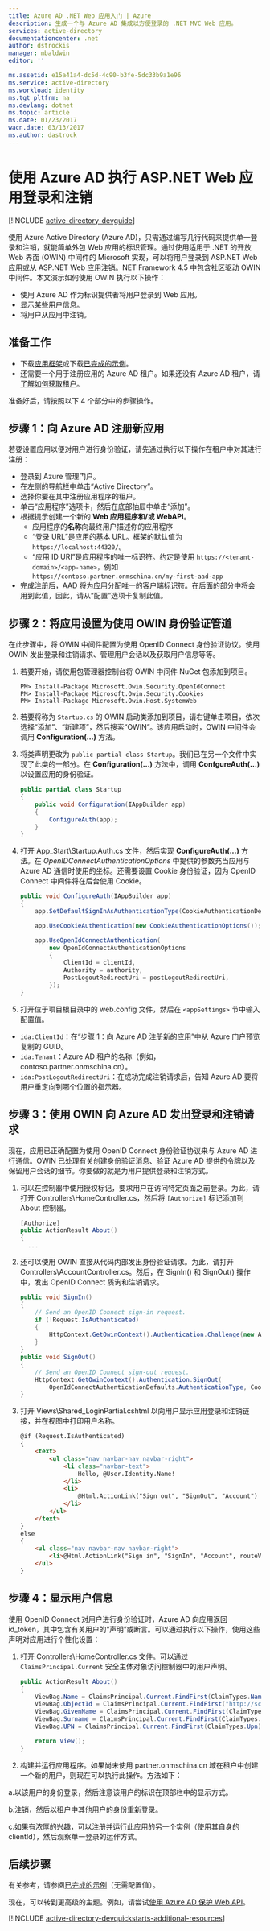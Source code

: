 ```yaml
---
title: Azure AD .NET Web 应用入门 | Azure
description: 生成一个与 Azure AD 集成以方便登录的 .NET MVC Web 应用。
services: active-directory
documentationcenter: .net
author: dstrockis
manager: mbaldwin
editor: ''

ms.assetid: e15a41a4-dc5d-4c90-b3fe-5dc33b9a1e96
ms.service: active-directory
ms.workload: identity
ms.tgt_pltfrm: na
ms.devlang: dotnet
ms.topic: article
ms.date: 01/23/2017
wacn.date: 03/13/2017
ms.author: dastrock
---
```


# 使用 Azure AD 执行 ASP.NET Web 应用登录和注销
[!INCLUDE [active-directory-devguide](../../../includes/active-directory-devguide.md)]

使用 Azure Active Directory (Azure AD)，只需通过编写几行代码来提供单一登录和注销，就能简单外包 Web 应用的标识管理。通过使用适用于 .NET 的开放 Web 界面 (OWIN) 中间件的 Microsoft 实现，可以将用户登录到 ASP.NET Web 应用或从 ASP.NET Web 应用注销。NET Framework 4.5 中包含社区驱动 OWIN 中间件。本文演示如何使用 OWIN 执行以下操作：

- 使用 Azure AD 作为标识提供者将用户登录到 Web 应用。
- 显示某些用户信息。
- 将用户从应用中注销。

## 准备工作
- 下载[应用框架](https://github.com/AzureADQuickStarts/WebApp-OpenIdConnect-DotNet/archive/skeleton.zip)或下载[已完成的示例](https://github.com/AzureADQuickStarts/WebApp-OpenIdConnect-DotNet/archive/complete.zip)。
- 还需要一个用于注册应用的 Azure AD 租户。如果还没有 Azure AD 租户，请[了解如何获取租户](./active-directory-howto-tenant.md)。

准备好后，请按照以下 4 个部分中的步骤操作。

## 步骤 1：向 Azure AD 注册新应用
若要设置应用以便对用户进行身份验证，请先通过执行以下操作在租户中对其进行注册：

- 登录到 Azure 管理门户。
- 在左侧的导航栏中单击“Active Directory”。
- 选择你要在其中注册应用程序的租户。
- 单击“应用程序”选项卡，然后在底部抽屉中单击“添加”。
- 根据提示创建一个新的 **Web 应用程序和/或 WebAPI**。
    - 应用程序的**名称**向最终用户描述你的应用程序
    - “登录 URL”是应用的基本 URL。框架的默认值为 `https://localhost:44320/`。
    - “应用 ID URI”是应用程序的唯一标识符。约定是使用 `https://<tenant-domain>/<app-name>`，例如 `https://contoso.partner.onmschina.cn/my-first-aad-app`
- 完成注册后，AAD 将为应用分配唯一的客户端标识符。在后面的部分中将会用到此值，因此，请从“配置”选项卡复制此值。

## 步骤 2：将应用设置为使用 OWIN 身份验证管道
在此步骤中，将 OWIN 中间件配置为使用 OpenID Connect 身份验证协议。使用 OWIN 发出登录和注销请求、管理用户会话以及获取用户信息等等。

1. 若要开始，请使用包管理器控制台将 OWIN 中间件 NuGet 包添加到项目。

    ```
    PM> Install-Package Microsoft.Owin.Security.OpenIdConnect
    PM> Install-Package Microsoft.Owin.Security.Cookies
    PM> Install-Package Microsoft.Owin.Host.SystemWeb
    ```

2. 若要将称为 `Startup.cs` 的 OWIN 启动类添加到项目，请右键单击项目，依次选择“添加”、“新建项”，然后搜索“OWIN”。该应用启动时，OWIN 中间件会调用 **Configuration(...)** 方法。
3. 将类声明更改为 `public partial class Startup`。我们已在另一个文件中实现了此类的一部分。在 **Configuration(...)** 方法中，调用 **ConfgureAuth(...)** 以设置应用的身份验证。

    ```C#
    public partial class Startup
    {
        public void Configuration(IAppBuilder app)
        {
            ConfigureAuth(app);
        }
    }
    ```

4. 打开 App\_Start\\Startup.Auth.cs 文件，然后实现 **ConfigureAuth(...)** 方法。在 *OpenIDConnectAuthenticationOptions* 中提供的参数充当应用与 Azure AD 通信时使用的坐标。还需要设置 Cookie 身份验证，因为 OpenID Connect 中间件将在后台使用 Cookie。

    ```C#
    public void ConfigureAuth(IAppBuilder app)
    {
        app.SetDefaultSignInAsAuthenticationType(CookieAuthenticationDefaults.AuthenticationType);

        app.UseCookieAuthentication(new CookieAuthenticationOptions());

        app.UseOpenIdConnectAuthentication(
            new OpenIdConnectAuthenticationOptions
            {
                ClientId = clientId,
                Authority = authority,
                PostLogoutRedirectUri = postLogoutRedirectUri,
            });
    }
    ```

5. 打开位于项目根目录中的 web.config 文件，然后在 `<appSettings>` 节中输入配置值。
  - `ida:ClientId`：在“步骤 1：向 Azure AD 注册新的应用”中从 Azure 门户预览复制的 GUID。
  - `ida:Tenant`：Azure AD 租户的名称（例如，contoso.partner.onmschina.cn）。
  - `ida:PostLogoutRedirectUri`：在成功完成注销请求后，告知 Azure AD 要将用户重定向到哪个位置的指示器。

## 步骤 3：使用 OWIN 向 Azure AD 发出登录和注销请求
现在，应用已正确配置为使用 OpenID Connect 身份验证协议来与 Azure AD 进行通信。OWIN 已处理有关创建身份验证消息、验证 Azure AD 提供的令牌以及保留用户会话的细节。你要做的就是为用户提供登录和注销方式。

1. 可以在控制器中使用授权标记，要求用户在访问特定页面之前登录。为此，请打开 Controllers\\HomeController.cs，然后将 `[Authorize]` 标记添加到 About 控制器。

    ```C#
    [Authorize]
    public ActionResult About()
    {
      ...
    ```

2. 还可以使用 OWIN 直接从代码内部发出身份验证请求。为此，请打开 Controllers\\AccountController.cs。然后，在 SignIn() 和 SignOut() 操作中，发出 OpenID Connect 质询和注销请求。

    ```C#
    public void SignIn()
    {
        // Send an OpenID Connect sign-in request.
        if (!Request.IsAuthenticated)
        {
            HttpContext.GetOwinContext().Authentication.Challenge(new AuthenticationProperties { RedirectUri = "/" }, OpenIdConnectAuthenticationDefaults.AuthenticationType);
        }
    }
    public void SignOut()
    {
        // Send an OpenID Connect sign-out request.
        HttpContext.GetOwinContext().Authentication.SignOut(
            OpenIdConnectAuthenticationDefaults.AuthenticationType, CookieAuthenticationDefaults.AuthenticationType);
    }
    ```

3. 打开 Views\\Shared\_LoginPartial.cshtml 以向用户显示应用登录和注销链接，并在视图中打印用户名称。

    ```HTML
    @if (Request.IsAuthenticated)
    {
        <text>
            <ul class="nav navbar-nav navbar-right">
                <li class="navbar-text">
                    Hello, @User.Identity.Name!
                </li>
                <li>
                    @Html.ActionLink("Sign out", "SignOut", "Account")
                </li>
            </ul>
        </text>
    }
    else
    {
        <ul class="nav navbar-nav navbar-right">
            <li>@Html.ActionLink("Sign in", "SignIn", "Account", routeValues: null, htmlAttributes: new { id = "loginLink" })</li>
        </ul>
    }
    ```

## 步骤 4：显示用户信息
使用 OpenID Connect 对用户进行身份验证时，Azure AD 向应用返回 id\_token，其中包含有关用户的“声明”或断言。可以通过执行以下操作，使用这些声明对应用进行个性化设置：

1. 打开 Controllers\\HomeController.cs 文件。可以通过 `ClaimsPrincipal.Current` 安全主体对象访问控制器中的用户声明。

    ```C#
    public ActionResult About()
    {
        ViewBag.Name = ClaimsPrincipal.Current.FindFirst(ClaimTypes.Name).Value;
        ViewBag.ObjectId = ClaimsPrincipal.Current.FindFirst("http://schemas.microsoft.com/identity/claims/objectidentifier").Value;
        ViewBag.GivenName = ClaimsPrincipal.Current.FindFirst(ClaimTypes.GivenName).Value;
        ViewBag.Surname = ClaimsPrincipal.Current.FindFirst(ClaimTypes.Surname).Value;
        ViewBag.UPN = ClaimsPrincipal.Current.FindFirst(ClaimTypes.Upn).Value;

        return View();
    }
    ```

2. 构建并运行应用程序。如果尚未使用 partner.onmschina.cn 域在租户中创建一个新的用户，则现在可以执行此操作。方法如下：

  a.以该用户的身份登录，然后注意该用户的标识在顶部栏中的显示方式。

  b.注销，然后以租户中其他用户的身份重新登录。

  c.如果有浓厚的兴趣，可以注册并运行此应用的另一个实例（使用其自身的 clientId），然后观察单一登录的运作方式。

## 后续步骤
有关参考，请参阅[已完成的示例](https://github.com/AzureADQuickStarts/WebApp-OpenIdConnect-DotNet/archive/complete.zip)（无需配置值）。

现在，可以转到更高级的主题。例如，请尝试[使用 Azure AD 保护 Web API](./active-directory-devquickstarts-webapi-dotnet.md)。

[!INCLUDE [active-directory-devquickstarts-additional-resources](../../../includes/active-directory-devquickstarts-additional-resources.md)]

<!---HONumber=Mooncake_0306_2017-->
<!---Update_Description: wording update -->